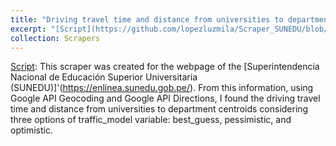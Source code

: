 ```yaml
---
title: "Driving travel time and distance from universities to department centroids"
excerpt: "[Script](https://github.com/lopezluzmila/Scraper_SUNEDU/blob/main/Scraper_SUNEDU.ipynb): Scraping of Superintendencia Nacional de Educación Superior Universitaria (SUNEDU)'s webside."
collection: Scrapers
---
```

[Script](https://github.com/lopezluzmila/Scraper_SUNEDU/blob/main/Scraper_SUNEDU.ipynb):  This scraper was created for the webpage of the [Superintendencia Nacional de Educación Superior Universitaria (SUNEDU)]'(https://enlinea.sunedu.gob.pe/). From this information, using Google API Geocoding and Google API Directions, I found the driving travel time and distance from universities to department centroids considering three options of traffic_model variable: best_guess, pessimistic, and optimistic.
